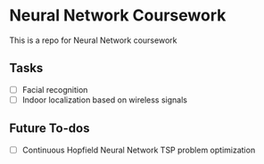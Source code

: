 # Neural Network Coursework

This is a repo for Neural Network coursework

## Tasks

- [ ] Facial recognition
- [ ] Indoor localization based on wireless signals

## Future To-dos

- [ ] Continuous Hopfield Neural Network TSP problem optimization
 